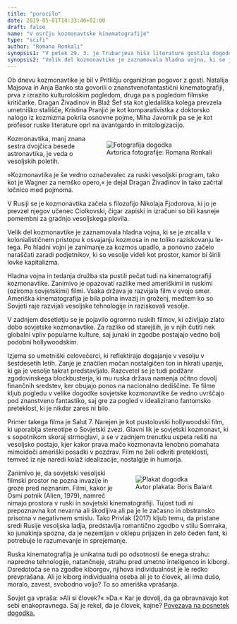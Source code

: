 ```yaml
---
title: "porocilo"
date: 2019-05-01T14:33:46+02:00
draft: false
name: "V osrčju kozmonavtske kinematografije"
type: "scifi"
author: "Romana Ronkali"
synopsis1: "V petek 29. 3. je Trubarjeva hiša literature gostila dogodek projekta Poligonija, ki deluje pod okriljem Škratove Čitalnice KUD Anarhiva. Skupina mladih študentov je skozi odlomke najrazličnejših znanstvenofantastičnih del razpravljala, kaj znanstvena fantastika sploh je, in kam vodi razvoj te literarne podzvrsti."
synopsis2: "Velik del kozmonavtike je zaznamovala hladna vojna, ki se je zrcalila v kolonialističnem pristopu k osvajanju kozmosa in ne toliko raziskovanju le-tega. Po hladni vojni je zanimanje za kozmos upadlo, a ponovno začelo naraščati zaradi podjetnikov, ki so vesolje videli kot prostor, kamor bi širili lovke kapitalizma. "
---
```

<p class="singleMargin intro">
<span class="first-char">O</span>b dnevu kozmonavtike je bil v Pritličju organiziran pogovor z gosti. Natalija Majsova in Anja Banko sta govorili o znanstvenofantastični kinematografiji, prva z izrazito kulturološkim pogledom, druga pa s pogledom filmske kritičarke. Dragan Živadinov in Blaž Šef sta kot gledališka kolega prevzela umetniško stališče, Kristina Pranjić je kot komparativistka z doktorsko nalogo iz kozmizma pokrila osnovne pojme, Miha Javornik pa se je kot profesor ruske literature oprl na avantgardo in mitologizacijo.
</p>
<aside class="col-md-8 singleMargin mx-auto" style="float:right">
    <figure>
      <img class="img-fluid greyscale-img" src="/images/kozmonavtika/1.jpg" alt="Fotografija dogodka"/>
      <figcaption style="text-align:center;font-size:14px">Avtorica fotografije: Romana Ronkali</figcaption>
    </figure>
</aside>
<p class="singleMargin">
    Kozmonavtika, manj znana sestra dvojčica besede astronavtika, je veda o vesoljskih poletih. 
</p>
<p class="singleMargin">
    »Kozmonavtika je še vedno označevalec za ruski vesoljski program, tako kot je Wagner za nemško opero,« je dejal Dragan Živadinov in tako začrtal ločnico med pojmoma.
</p>
<p class="singleMargin">
    V Rusiji se je kozmonavtika začela s filozofijo Nikolaja Fjodorova, ki jo je prevzel njegov učenec Ciolkovski, čigar zapiski in izračuni so bili kasneje pomembni za gradnjo vesoljskega plovila.
</p>
<p class="singleMargin">
    Velik del kozmonavtike je zaznamovala hladna vojna, ki se je zrcalila v kolonialističnem pristopu k osvajanju kozmosa in ne toliko raziskovanju le-tega. Po hladni vojni je zanimanje za kozmos upadlo, a ponovno začelo naraščati zaradi podjetnikov, ki so vesolje videli kot prostor, kamor bi širili lovke kapitalizma. 
</p>
<p class="singleMargin">
    Hladna vojna in tedanja družba sta pustili pečat tudi na kinematografiji kozmonavtike. Zanimivo je opazovati razlike med ameriškimi in ruskimi (oziroma sovjetskimi) filmi. Vsaka država je razvijala film v svojo smer. Ameriška kinematografija je bila polna invazij in groženj, medtem ko so Sovjeti raje razvijali vesoljske tehnologije in raziskovali vesolje.
</p>
<p class="singleMargin">
    V zadnjem desetletju se je pojavilo ogromno ruskih filmov, ki oživljajo zlato dobo sovjetske kozmonavtike. Za razliko od starejših, je v njih čutiti nek globalni vpliv popularne kulture, saj junaki in zgodbe postajajo vedno bolj podobni hollywoodskim.
</p>
<p class="singleMargin">
    Izjema so umetniški celovečerci, ki reflektirajo dogajanje v vesolju v šestdesetih letih. Zanje je značilen močan nostalgičen ton in hkrati upanje, ki ga je vesolje takrat predstavljalo. Razcvetel se je tudi podžanr zgodovinskega blockbusterja, ki mu ruska država namenja očitno dovolj finančnih sredstev, ker obujajo ponos na nacionalno dediščine. Te filme kljub pogledu v velike dogodke sovjetske kozmonavtike še vedno uvrščajo pod znanstveno fantastiko, saj gre za pogled v idealizirano fantomsko preteklost, ki je nikdar zares ni bilo.
</p>
<p class="singleMargin">
    Primer takega filma je Salut 7. Narejen je kot pustolovski hollywoodski film, ki uporablja stereotipe o Sovjetski zvezi. Glavni lik je sovjetski kozmonavt, ki s sopotnikom skoraj strmoglavi, a se v zadnjem trenutku uspeta rešiti na vesoljsko postajo, kjer kakor prava mačo kozmonavta lenobno pomahata mimoidoči ameriški posadki v pozdrav. Film ne želi odkriti preteklosti, temveč iz nje naredi kolaž idealizacije, nostalgije in humorja.
</p>
<aside class="col-md-7 singleMargin mx-auto" style="float:right;">
    <figure>
      <img class="img-fluid" src="/images/kozmonavtika/plakat.jpg" alt="Plakat dogodka"/>
      <figcaption style="text-align:center;font-size:14px">Avtor plakata: Boris Balant</figcaption>
    </figure>
</aside>
<p class="singleMargin">
    Zanimivo je, da sovjetski vesoljski filmski prostor ne pozna invazije in groze pred neznanim. Filmi, kakor je Osmi potnik (Alien, 1979), namreč nimajo prostora v ruski in sovjetski kinematografiji.  Tujost tudi ni prepoznavna kot nevarna ali škodljiva ali pa je le začasno in obstransko prisotna v negativnem smislu. Tako Privlak (2017) kljub temu, da pristane sredi Rusije vesoljska ladja, predstavlja romantično zgodbo v stilu Somraka, ko junakinja spozna, da je nezemljan v oklepu prijazen in zelo čeden fant, ki potrebuje le razumevanje in sprejemanje.
</p>
<p class="singleMargin">
    Ruska kinematografija je unikatna tudi po odsotnosti še enega strahu: napredne tehnologije, natančneje, strahu pred umetno inteligenco in kiborgi. Osredotoča se na zgodbe kiborgov, njihova individualnost je le redko prevprašana. Ali je kiborg individualna oseba ali je to človek, ali ima dušo, moralo, zavest, svobodno voljo? To so ameriška vprašanja.
</p>
<p class="singleMargin">
    Sovjet ga vpraša:
    »Ali si človek?« 
    »Da.«
    Kar je dovolj, da ga obravnavajo kot sebi enakopravnega. Saj je rekel, da je človek, kajne? <a href="https://www.youtube.com/watch?v=kpYD0jSvHlo&t=5s">Povezava na posnetek dogodka.</a>
</p>
